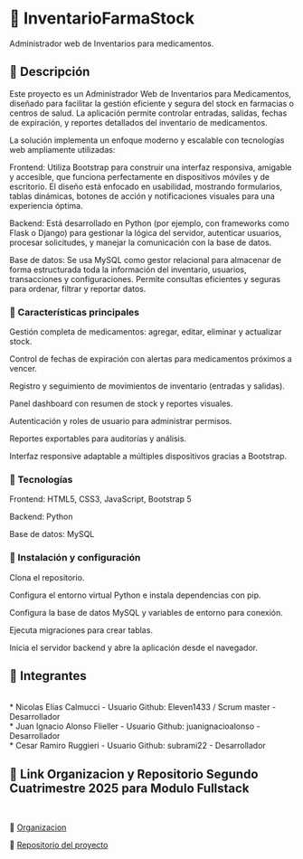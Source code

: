 # :pill: InventarioFarmaStock
Administrador web de Inventarios para medicamentos.

## :pushpin: Descripción
Este proyecto es un Administrador Web de Inventarios para Medicamentos, diseñado para facilitar la gestión eficiente y segura del stock en farmacias o centros de salud. La aplicación permite controlar entradas, salidas, fechas de expiración, y reportes detallados del inventario de medicamentos.

La solución implementa un enfoque moderno y escalable con tecnologías web ampliamente utilizadas:

Frontend: Utiliza Bootstrap para construir una interfaz responsiva, amigable y accesible, que funciona perfectamente en dispositivos móviles y de escritorio. El diseño está enfocado en usabilidad, mostrando formularios, tablas dinámicas, botones de acción y notificaciones visuales para una experiencia óptima.

Backend: Está desarrollado en Python (por ejemplo, con frameworks como Flask o Django) para gestionar la lógica del servidor, autenticar usuarios, procesar solicitudes, y manejar la comunicación con la base de datos.

Base de datos: Se usa MySQL como gestor relacional para almacenar de forma estructurada toda la información del inventario, usuarios, transacciones y configuraciones. Permite consultas eficientes y seguras para ordenar, filtrar y reportar datos.

### :pushpin: Características principales
Gestión completa de medicamentos: agregar, editar, eliminar y actualizar stock.

Control de fechas de expiración con alertas para medicamentos próximos a vencer.

Registro y seguimiento de movimientos de inventario (entradas y salidas).

Panel dashboard con resumen de stock y reportes visuales.

Autenticación y roles de usuario para administrar permisos.

Reportes exportables para auditorías y análisis.

Interfaz responsive adaptable a múltiples dispositivos gracias a Bootstrap.

### :pushpin: Tecnologías
Frontend: HTML5, CSS3, JavaScript, Bootstrap 5

Backend: Python 

Base de datos: MySQL


### :pushpin: Instalación y configuración 

Clona el repositorio.

Configura el entorno virtual Python e instala dependencias con pip.

Configura la base de datos MySQL y variables de entorno para conexión.

Ejecuta migraciones para crear tablas.

Inicia el servidor backend y abre la aplicación desde el navegador.



## :muscle: Integrantes
<br/>
* Nicolas Elias Calmucci - Usuario Github: Eleven1433 / Scrum master - Desarrollador
<br/>
* Juan Ignacio Alonso Flieller - Usuario Github: juanignacioalonso - Desarrollador
<br/>
* Cesar Ramiro Ruggieri  - Usuario Github: subrami22 - Desarrollador
<br/>


## :pushpin: Link Organizacion y Repositorio Segundo Cuatrimestre 2025 para Modulo Fullstack 
<br/>

:radio_button: [Organizacion](https://github.com/Proyecto1-ISPC-G14-2025) 
<br/>

:radio_button: [Repositorio del proyecto](https://github.com/Proyecto1-ISPC-G14-2025/InventarioFarmaStock/)
<br/>
